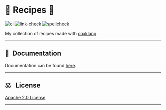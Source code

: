 <!-- markdownlint-disable-next-line no-trailing-punctuation -->
# :green_salad: Recipes :open_book:

[![ci](https://github.com/jhaydter/recipes/actions/workflows/ci.yaml/badge.svg)](https://github.com/jhaydter/recipes/actions/workflows/ci.yaml)
[![link-check](https://github.com/jhaydter/recipes/actions/workflows/link-check.yaml/badge.svg)](https://github.com/jhaydter/recipes/actions/workflows/link-check.yaml)
[![spellcheck](https://github.com/jhaydter/recipes/actions/workflows/spellcheck.yaml/badge.svg)](https://github.com/jhaydter/recipes/actions/workflows/spellcheck.yaml)

My collection of recipes made with [cooklang][1].

---

## :book:&nbsp; Documentation

​Documentation can be found [​here​](http://cook.haydt.io/recipes).

---

<!-- spellchecker-disable -->
## :balance_scale: &nbsp; License
<!-- spellchecker-enable -->

​[​Apache 2.0 License​](../LICENSE)

---


[1]: https://cooklang.org/
